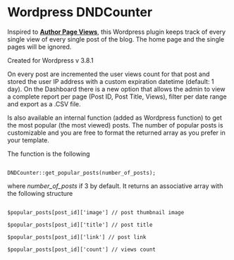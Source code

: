 Wordpress DNDCounter
====================

Inspired to <strong><a href="http://wordpress.org/plugins/author-page-views/" target="_blank" title="open new page">Author Page Views</a></strong>, this Wordpress plugin keeps track of every single view of every single post of the blog. The home page and the single pages will be ignored.

Created for Wordpress v 3.8.1

On every post are incremented the user views count for that post and stored the user IP address with a custom expiration datetime (default: 1 day).
On the Dashboard there is a new option that allows the admin to view a complete report per page (Post ID, Post Title, Views), filter per date range and export as a .CSV file.

Is also available an internal function (added as Wordpress function) to get the most popular (the most viewed) posts.
The number of popular posts is customizable and you are free to format the returned array as you prefer in your template.

The function is the following

<code>
DNDCounter::get_popular_posts(number_of_posts);
</code>

where <i>number_of_posts</i> if 3 by default.
It returns an associative array with the following structure

<code>
$popular_posts[post_id]['image'] // post thumbnail image
</code>

<code>
$popular_posts[post_id]['title'] // post title
</code>

<code>
$popular_posts[post_id]['link'] // post link
</code>

<code>
$popular_posts[post_id]['count'] // views count
</code>
